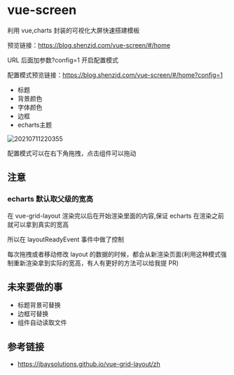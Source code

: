 # vue-screen

利用 vue,charts 封装的可视化大屏快速搭建模板

预览链接：<https://blog.shenzjd.com/vue-screen/#/home>

URL 后面加参数?config=1 开启配置模式

配置模式预览链接：<https://blog.shenzjd.com/vue-screen/#/home?config=1>

- 标题
- 背景颜色
- 字体颜色
- 边框
- echarts主题

![20210711220355](https://cdn.jsdelivr.net/gh/wu529778790/image/blog/20210711220355.png)

配置模式可以在右下角拖拽，点击组件可以拖动

## 注意

### echarts 默认取父级的宽高

在 vue-grid-layout 渲染完以后在开始渲染里面的内容,保证 echarts 在渲染之前就可以拿到真实的宽高

所以在 layoutReadyEvent 事件中做了控制

每次拖拽或者移动修改 layout 的数据的时候，都会从新渲染页面(利用这种模式强制重新渲染拿到实际的宽高，有人有更好的方法可以给我提 PR)

## 未来要做的事

- 标题背景可替换
- 边框可替换
- 组件自动读取文件

## 参考链接

- <https://jbaysolutions.github.io/vue-grid-layout/zh>
